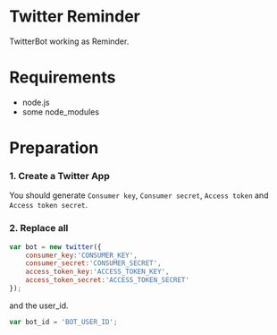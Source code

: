 Twitter Reminder
===

TwitterBot working as Reminder.

Requirements
===

- node.js
- some node_modules

Preparation
===

### 1. Create a Twitter App

You should generate `Consumer key`, `Consumer secret`, `Access token` and `Access token secret`.

### 2. Replace all

```javascript
var bot = new twitter({
    consumer_key:'CONSUMER_KEY',
    consumer_secret:'CONSUMER_SECRET',
    access_token_key:'ACCESS_TOKEN_KEY',
    access_token_secret:'ACCESS_TOKEN_SECRET'
});
```

and the user_id.

```javascript
var bot_id = 'BOT_USER_ID';
```
